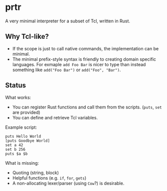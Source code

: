 # prtr

A very minimal interpreter for a subset of Tcl, written in Rust.

## Why Tcl-like?

* If the scope is just to call native commands, the implementation can be minimal.
* The minimal prefix-style syntax is friendly to creating domain specific languages. For exmaple `add Foo Bar` is nicer to type than instead something like `add("Foo Bar")` or `add("Foo", "Bar")`.

## Status

What works:
* You can register Rust functions and call them from the scripts. (`puts`, `set` are provided)
* You can define and retrieve Tcl variables.

Example script:
```
puts Hello World
[puts Goodbye World]
set a 42
set b 256
puts $a $b
```

What is missing:
* Quoting (string, block)
* Helpful functions (e.g. `if`, `for`, `gets`)
* A non-allocating lexer/parser (using `Cow`?) is desirable.
